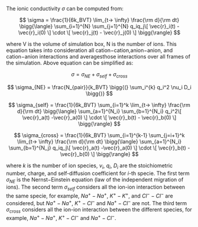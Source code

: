 
The ionic conductivity $\sigma$ can be computed from:

$$
\sigma = \frac{1}{6k_BVT} \lim_{t-> \infty} \frac{\rm d}{\rm dt} \bigg{\langle} \sum_{i=1}^{N}  \sum_{j=1}^{N}  q_iq_j\[ \vec{r}_i(t) -\vec{r}_i(0) \] \cdot \[ \vec{r}_j(t) - \vec{r}_j(0) \] \bigg{\rangle}
$$

where V is the volume of simulation box, N is the number of ions. This equation takes into consideration all cation−cation,anion−anion, and cation−anion interactions and averagesthose interactions over all frames of the simulation.
Above equation can be simplified as:

$$
\sigma = \sigma_{NE} + \sigma_{self} + \sigma_{cross}
$$

$$
\sigma_{NE} = \frac{N_{pair}}{k_BVT} \bigg{(} \sum_i^{k} q_i^2 \nu_i D_i \bigg{)} 
$$

$$
\sigma_{self} = \frac{1}{6k_BVT} \sum_{i=1}^k \lim_{t-> \infty} \frac{\rm d}{\rm dt} \bigg{\langle}   \sum_{a=1}^{N_i}  \sum_{b=1}^{N_i}  q_i^2\[ \vec{r}_a(t) -\vec{r}_a(0) \] \cdot \[ \vec{r}_b(t) - \vec{r}_b(0) \]  \bigg{\rangle} 
$$

$$
\sigma_{cross} = \frac{1}{6k_BVT} \sum_{i=1}^{k-1} \sum_{j=i+1}^k \lim_{t-> \infty} \frac{\rm d}{\rm dt} \bigg{\langle}   \sum_{a=1}^{N_i}  \sum_{b=1}^{N_j}  q_iq_j\[ \vec{r}_a(t) -\vec{r}_a(0) \] \cdot \[ \vec{r}_b(t) - \vec{r}_b(0) \]  \bigg{\rangle} 
$$

where $k$ is the number of ion species, $\nu_i$, $q_i$, $D_i$ are the stoichiometric number, charge, and self-diffusion coefficient for $i$-th specie. The first term $\sigma_{NE}$ is the Nernst−Einstein equation (law of the independent 
migration of ions). The second term $\sigma_{self}$ considers all the ion-ion interaction between the same specie, for example, $Na^+ - Na^+$,  $K^+ - K^+$, and $Cl^- - Cl^-$ are considered, but $Na^+ - Na^+$, $K^+ - Cl^-$ and $Na^+ - Cl^-$ are not. The third term $\sigma_{cross}$ considers all the ion-ion interaction between the different species, for example, $Na^+ - Na^+$, $K^+ - Cl^-$ and $Na^+ - Cl^-$.


 
